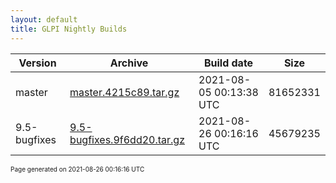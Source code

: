 ```yaml
---
layout: default
title: GLPI Nightly Builds
---
```


Version|Archive|Build date|Size
---|---|---|---
master|[master.4215c89.tar.gz](master.4215c89.tar.gz)|2021-08-05 00:13:38 UTC|81652331
9.5-bugfixes|[9.5-bugfixes.9f6dd20.tar.gz](9.5-bugfixes.9f6dd20.tar.gz)|2021-08-26 00:16:16 UTC|45679235

<font size="1">Page generated on 2021-08-26 00:16:16 UTC</font>

